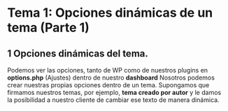# Tema 1: Opciones dinámicas de un tema (Parte 1)

## 1 Opciones dinámicas del tema.

Podemos ver las opciones, tanto de WP como de nuestros plugins en __options.php__ (Ajustes) dentro de nuestro __dashboard__
Nosotros podemos crear nuestras propias opciones dentro de un tema.
Supongamos que firmamos nuestros temas, por ejemplo, __tema creado por autor__ y le damos la posibilidad a nuestro cliente de cambiar ese texto de manera dinámica.